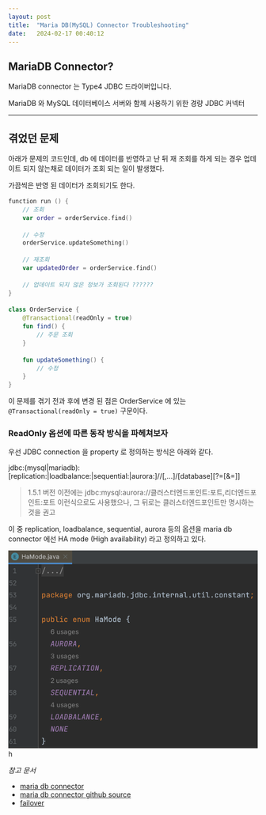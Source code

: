 ```yaml
---
layout: post
title:  "Maria DB(MySQL) Connector Troubleshooting"
date:   2024-02-17 00:40:12
---
```


## MariaDB Connector?

MariaDB connector 는 Type4 JDBC 드라이버입니다. 

MariaDB 와 MySQL 데이터베이스 서버와 함께 사용하기 위한 경량 JDBC 커넥터

---

## 겪었던 문제

아래가 문제의 코드인데, db 에 데이터를 반영하고 난 뒤 재 조회를 하게 되는 경우 업데이트 되지 않는채로 데이터가 조회 되는 일이 발생했다.

가끔씩은 반영 된 데이터가 조회되기도 한다.

```kotlin
function run () {
    // 조회
    var order = orderService.find()
    
    // 수정
    orderService.updateSomething()
    
    // 재조회
    var updatedOrder = orderService.find()
    
    // 업데이트 되지 않은 정보가 조회된다 ??????
}

class OrderService {
    @Transactional(readOnly = true)
    fun find() {
        // 주문 조회
    }
    
    fun updateSomething() {
        // 수정
    }
}
```

이 문제를 겪기 전과 후에 변경 된 점은 OrderService 에 있는 `@Transactional(readOnly = true)` 구문이다.

### ReadOnly 옵션에 따른 동작 방식을 파헤쳐보자

우선 JDBC connection 을 property 로 정의하는 방식은 아래와 같다.

jdbc:(mysql|mariadb):[replication:|loadbalance:|sequential:|aurora:]//<hostDescription>[,<hostDescription>...]/[database][?<key1>=<value1>[&<key2>=<value2>]]

> 1.5.1 버전 이전에는 jdbc:mysql:aurora://클러스터엔드포인트:포트,리더엔드포인트:포트 이런식으로도 사용했으나, 그 뒤로는 클러스터엔드포인트만 명시하는 것을 권고
 
이 중 replication, loadbalance, sequential, aurora 등의 옵션을 maria db connector 에선 HA mode (High availability) 라고 정의하고 있다.

![ha mode](/assets/posts/mariadb/hamode.png)h



_참고 문서_
- [maria db connector](https://mariadb.com/kb/en/about-mariadb-connector-j/)
- [maria db connector github source](https://github.com/mariadb-corporation/mariadb-connector-j)
- [failover](https://mariadb.com/kb/en/failover-and-high-availability-with-mariadb-connector-j/?fbclid=IwAR2EnwLRBGc1T0bQLJTloP9WnisrjM0smV2h4bGa23UcT9Teq55gYVkwctI#primaryreplica-connection-selection)